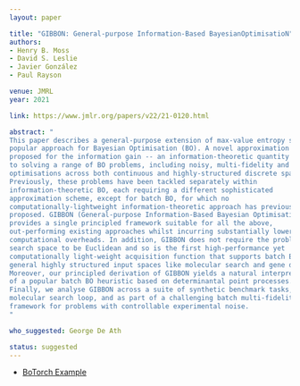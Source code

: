 ```yaml
---
layout: paper

title: "GIBBON: General-purpose Information-Based BayesianOptimisatioN"
authors:
- Henry B. Moss
- David S. Leslie
- Javier González
- Paul Rayson

venue: JMRL
year: 2021

link: https://www.jmlr.org/papers/v22/21-0120.html

abstract: "
This paper describes a general-purpose extension of max-value entropy search, a
popular approach for Bayesian Optimisation (BO). A novel approximation is
proposed for the information gain -- an information-theoretic quantity central
to solving a range of BO problems, including noisy, multi-fidelity and batch
optimisations across both continuous and highly-structured discrete spaces.
Previously, these problems have been tackled separately within
information-theoretic BO, each requiring a different sophisticated
approximation scheme, except for batch BO, for which no
computationally-lightweight information-theoretic approach has previously been
proposed. GIBBON (General-purpose Information-Based Bayesian OptimisatioN)
provides a single principled framework suitable for all the above,
out-performing existing approaches whilst incurring substantially lower
computational overheads. In addition, GIBBON does not require the problem's
search space to be Euclidean and so is the first high-performance yet
computationally light-weight acquisition function that supports batch BO over
general highly structured input spaces like molecular search and gene design.
Moreover, our principled derivation of GIBBON yields a natural interpretation
of a popular batch BO heuristic based on determinantal point processes.
Finally, we analyse GIBBON across a suite of synthetic benchmark tasks, a
molecular search loop, and as part of a challenging batch multi-fidelity
framework for problems with controllable experimental noise.
"

who_suggested: George De Ath

status: suggested
---
```

- [BoTorch Example](https://botorch.org/v/0.6.2/tutorials/GIBBON_for_efficient_batch_entropy_search)
